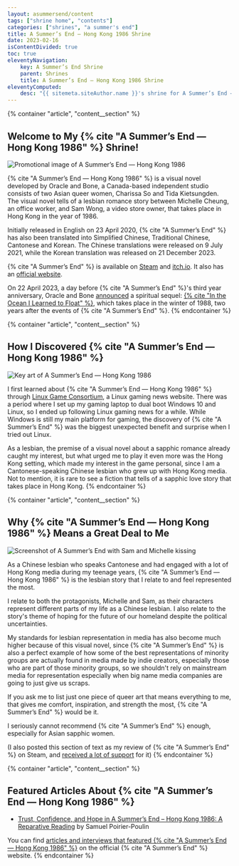```yaml
---
layout: asummersend/content
tags: ["shrine home", "contents"]
categories: ["shrines", "a summer's end"]
title: A Summer’s End — Hong Kong 1986 Shrine
date: 2023-02-16
isContentDivided: true
toc: true
eleventyNavigation:
    key: A Summer’s End Shrine
    parent: Shrines
    title: A Summer’s End — Hong Kong 1986 Shrine
eleventyComputed:
    desc: "{{ sitemeta.siteAuthor.name }}'s shrine for A Summer’s End — Hong Kong 1986."
---
```


{% container "article", "content__section" %}
## Welcome to My {% cite "A Summer’s End — Hong Kong 1986" %} Shrine!

![Promotional image of A Summer’s End — Hong Kong 1986](/assets/shrines/asummersend/images/ASE_Key_art_intro.avif)

{% cite "A Summer’s End — Hong Kong 1986" %} is a visual novel developed by Oracle and Bone, a Canada-based independent studio consists of two Asian queer women, Charissa So and Tida Kietsungden. The visual novel tells of a lesbian romance story between Michelle Cheung, an office worker, and Sam Wong, a video store owner, that takes place in Hong Kong in the year of 1986.

Initially released in English on 23 April 2020, {% cite "A Summer’s End" %} has also been translated into Simplified Chinese, Traditional Chinese, Cantonese and Korean. The Chinese translations were released on 9 July 2021, while the Korean translation was released on 21 December 2023.

{% cite "A Summer’s End" %} is available on [Steam](https://store.steampowered.com/app/1111370/A_Summers_End__Hong_Kong_1986/) and [itch.io](https://oracleandbone.itch.io/a-summers-end). It also has an [official website](https://www.asummersend.com/).

On 22 April 2023, a day before {% cite "A Summer’s End" %}'s third year anniversary, Oracle and Bone [announced](https://www.asummersend.com/blog-intheocean/a-message-from-oracle-and-bone) a spiritual sequel: [{% cite "In the Ocean I Learned to Float" %}](https://www.asummersend.com/about-intheocean), which takes place in the winter of 1988, two years after the events of {% cite "A Summer’s End" %}.
{% endcontainer %}

{% container "article", "content__section" %}
## How I Discovered {% cite "A Summer’s End — Hong Kong 1986" %}

![Key art of A Summer’s End — Hong Kong 1986](/assets/shrines/asummersend/images/ASE_Key_art_main.avif)

I first learned about {% cite "A Summer’s End — Hong Kong 1986" %} through [Linux Game Consortium](https://linuxgameconsortium.com/a-summers-end-hong-kong-1986-just-announced/), a Linux gaming news website. There was a period where I set up my gaming laptop to dual boot Windows 10 and Linux, so I ended up following Linux gaming news for a while. While Windows is still my main platform for gaming, the discovery of {% cite "A Summer’s End" %} was the biggest unexpected benefit and surprise when I tried out Linux.

As a lesbian, the premise of a visual novel about a sapphic romance already caught my interest, but what urged me to play it even more was the Hong Kong setting, which made my interest in the game personal, since I am a Cantonese-speaking Chinese lesbian who grew up with Hong Kong media. Not to mention, it is rare to see a fiction that tells of a sapphic love story that takes place in Hong Kong.
{% endcontainer %}

{% container "article", "content__section" %}
## Why {% cite "A Summer’s End — Hong Kong 1986" %} Means a Great Deal to Me

![Screenshot of A Summer’s End with Sam and Michelle kissing](/assets/shrines/asummersend/screenshots/ASE-Screenshot-05.avif)

As a Chinese lesbian who speaks Cantonese and had engaged with a lot of Hong Kong media during my teenage years, {% cite "A Summer’s End — Hong Kong 1986" %} is the lesbian story that I relate to and feel represented the most.

I relate to both the protagonists, Michelle and Sam, as their characters represent different parts of my life as a Chinese lesbian. I also relate to the story's theme of hoping for the future of our homeland despite the political uncertainties.

My standards for lesbian representation in media has also become much higher because of this visual novel, since {% cite "A Summer’s End" %} is also a perfect example of how some of the best representations of minority groups are actually found in media made by indie creators, especially those who are part of those minority groups, so we shouldn't rely on mainstream media for representation especially when big name media companies are going to just give us scraps.

If you ask me to list just one piece of queer art that means everything to me, that gives me comfort, inspiration, and strength the most, {% cite "A Summer’s End" %} would be it.

I seriously cannot recommend {% cite "A Summer’s End" %} enough, especially for Asian sapphic women.

(I also posted this section of text as my review of {% cite "A Summer’s End" %} on Steam, and [received a lot of support](/blog/posts/2023-10-30-support-for-my-steam-review-of-a-summers-end) for it)
{% endcontainer %}

{% container "article", "content__section" %}
## Featured Articles About {% cite "A Summer’s End — Hong Kong 1986" %}

* [Trust, Confidence, and Hope in A Summer’s End – Hong Kong 1986: A Reparative Reading](https://www.gamejournal.it/i11-02_poirier-poulin) by Samuel Poirier-Poulin

You can find [articles and interviews that featured {% cite "A Summer’s End — Hong Kong 1986" %}](https://www.asummersend.com/press-kit-featured-articles) on the official {% cite "A Summer’s End" %} website.
{% endcontainer %}